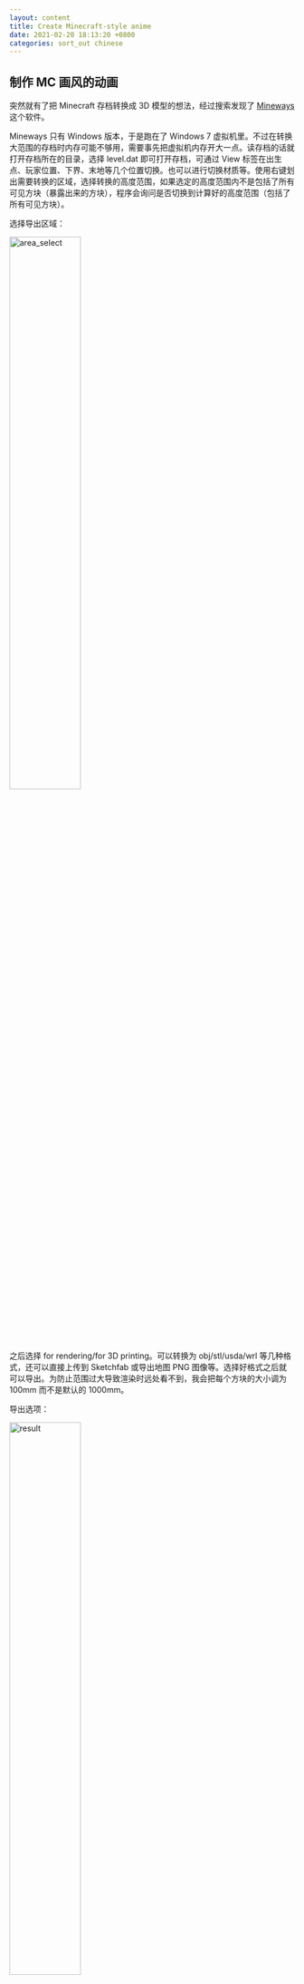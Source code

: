 ```yaml
---
layout: content
title: Create Minecraft-style anime
date: 2021-02-20 18:13:20 +0800
categories: sort_out chinese
---
```


## 制作 MC 画风的动画

突然就有了把 Minecraft 存档转换成 3D 模型的想法，经过搜索发现了 [Mineways](https://www.realtimerendering.com/erich/minecraft/public/mineways/) 这个软件。

<!--more-->

Mineways 只有 Windows 版本，于是跑在了 Windows 7 虚拟机里。不过在转换大范围的存档时内存可能不够用，需要事先把虚拟机内存开大一点。读存档的话就打开存档所在的目录，选择 level.dat 即可打开存档，可通过 View 标签在出生点、玩家位置、下界、末地等几个位置切换。也可以进行切换材质等。使用右键划出需要转换的区域，选择转换的高度范围，如果选定的高度范围内不是包括了所有可见方块（暴露出来的方块），程序会询问是否切换到计算好的高度范围（包括了所有可见方块）。

选择导出区域：

<img alt="area_select" src='{{ "/assets/area_select.png" | absolute_url }}' width="50%">

之后选择 for rendering/for 3D printing。可以转换为 obj/stl/usda/wrl 等几种格式，还可以直接上传到 Sketchfab 或导出地图 PNG 图像等。选择好格式之后就可以导出。为防止范围过大导致渲染时远处看不到，我会把每个方块的大小调为 100mm 而不是默认的 1000mm。

导出选项：

<img alt="result" src='{{ "/assets/export_options.png" | absolute_url }}' width="50%">

之后在 3D 软件中打开相应的文件即可。Blender 需要使用 [MCPrep 插件](https://theduckcow.com/dev/blender/mcprep/)来进行材质调整，否则会出现比如玻璃内部都是黑的（不透明）之类的问题，当然也可以手动调整，只不过很麻烦，手动调整见 [For Blender](https://www.realtimerendering.com/erich/minecraft/public/mineways/mineways.html#blender) #9 Material Conversion。使用 MCPrep 插件的话首先在 Edit-\>preferences 中 勾选 MCPrep，之后在 MCPrep 选项卡中点击 `Prep Materials`。
<img alt="result" src='{{ "/assets/mcprep.png" | absolute_url }}' width="20%">

在调整完材质之后效果已经好多了，而 MCPrep 插件除此之外还有更多的功能。首先 Create MC Sky 可以生成一个 MC 风格的天空，还可以调整时间，不过看起来调整时间目前还不支持动画。生成天空的时候还可以同时生成云彩。除了生成天空，还可以生成生物，从 Steve，村民，牛羊等被动生物，僵尸骷髅等攻击型生物都可生成。生成时还会有 skeleton，便于后面制作相应生物的动画。下图是一个旧存档中部分区块导出 obj 之后在 blender 中渲染的结果，可以看到比不论是 MC 游戏中，还是网页地图等渲染的效果都要好了很多。

<a href='{{ "/assets/building.png" | absolute_url }}'><img alt="result" src='{{ "/assets/building_small.png" | absolute_url }}' width="100%"></a>

当然如果只是渲染存档的话搞一个好一些的光影（虽然光影的话我的电脑估计带不动）或者使用 CHUNKY 等渲染器效果可能也不会差很多，导出 3D 模型的主要好处还是可以使用导出的模型制作动画。个人刚接触人物动画，对这些还不熟悉，就用 MCPrep 的 Simple Player 和 Simple Villager 两个模型简单制作了一个小动画：

<iframe src="//player.bilibili.com/player.html?aid=331755520&bvid=BV1hA411M7N7&cid=300368213&page=1" scrolling="no" border="0" frameborder="no" framespacing="0" allowfullscreen="true"> </iframe>

使用的是 Simple 模型，只有四肢和头可以动，MCPrep 还有更复杂一些的模型，可以使用这些来让动画变得更精细。

### 使用 Cycles 渲染引擎

因为求快，上述跑的都是 Blender 的 Eevee 渲染引擎，如果是环境光不够充足的情况下可能就需要用 Cycles，Eevee 的效果会差不少（不过如果跑 Cycles，渲染时间恐怕要增加几十倍甚至几百倍，但看起来 Eevee 不渲染材质光源），如下是海底神殿的模型用 Eevee 和 Cycles 渲染的效果对比（左为 Eevee，右为 Cycles）

<a href='{{ "/assets/ocean_eevee.png" | absolute_url }}'><img alt="eevee" src='{{ "/assets/ocean_eevee_small.png" | absolute_url }}' width="50%" style="float:left"></a>
<a href='{{ "/assets/ocean_cycles.png" | absolute_url }}'><img alt="cycles" src='{{ "/assets/ocean_cycles_small.png" | absolute_url }}' width="50%" style="float:right"></a>

最近学会了投影（Litematica）mod 的使用方法，于是把我校服务器（UMS）里面我建的部分和邻居们建好了的部分复制到了一个同种子单人档里面，导出了 obj 模型。因为这是生存服务器，所以地面上很多火把，我就想晚上应该也可以蛮好看的，就想试试。

但 MCPrep 中为非固体的光源方块添加的发光材质不知道为什么没能生效，简单调整了一下，通过编辑 material 的 nodes 连接，将图片的颜色链接到材质的 Emission value 上面就发光了，然而有一个问题，如果想要火把起到一定的照明作用的话，火把柄也会发出很亮的光，某同学说“火把变荧光棒”，最后经过调试，解决办法就是把颜色同样链接到 Emission Strength 上面，并且中间加一个 Multply Add 的 math node（为了保留少量的发光，否则火把柄因为渲染逻辑的问题不会被照亮会有点奇怪），如下所示：

<img alt="shading_nodes" src='{{ "/assets/shading_nodes.png" | absolute_url }}' width="70%">

Cycles 引擎 OpenImageDenoise 去噪（NLM 在光线较暗时仍然会产生很多噪点）渲染结果（大图 10+M）：

<a href='{{ "/assets/ums_xyxq.png" | absolute_url }}'><img alt="ums_xyxq" src='{{ "/assets/ums_xyxq_small.png" | absolute_url }}' width="100%"></a>

其中灯笼是`*32-4`，火把是`*28-4`，末地烛是`*20-4`，下界传送门直接`*8`，当然这是我个人感觉比较合适的数值，如果有兴趣做类似渲染可以另行调整。

当然因为只有 CPU，这张图花了 1h 左右来渲染，恐怕 cycles 在没有 GPU 的情况下并不能胜任渲染动画的工作。
